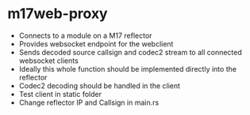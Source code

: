 # m17web-proxy
- Connects to a module on a M17 reflector
- Provides websocket endpoint for the webclient
- Sends decoded source callsign and codec2 stream to all connected websocket clients
- Ideally this whole function should be implemented directly into the reflector
- Codec2 decoding should be handled in the client
- Test client in static folder
- Change reflector IP and Callsign in main.rs